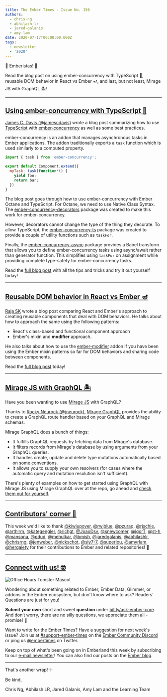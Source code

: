 ```yaml
---
title: The Ember Times - Issue No. 156
authors:
  - chris-ng
  - abhilash-lr
  - jared-galanis
  - amy-lam
date: 2020-07-17T00:00:00.000Z
tags:
  - newsletter
  - '2020'
---
```



👋 Emberistas! 🐹

Read the blog post on using ember-concurrency with TypeScript 🤝,
reusable DOM behavior in React vs Ember 🪔,
and last, but not least, Mirage JS with GraphQL 🏝!

<!-- READMORE -->

---

## [Using ember-concurrency with TypeScript 🤝](https://jamescdavis.com/using-ember-concurrency-with-typescript/)

[James C. Davis (@jamescdavis)](https://github.com/jamescdavis) wrote a blog post summarizing how to use [TypeScript](https://github.com/microsoft/TypeScript) with [ember-concurrency](https://github.com/machty/ember-concurrency) as well as some best practices.

ember-concurrency is an addon that manages asynchronous tasks in Ember applications. The addon traditionally exports a `task` function which is used similarly to a computed property.

```js
import { task } from 'ember-concurrency';

export default Component.extend({
  myTask: task(function*() {
    yield foo;
    return bar;
  })
}
```

The blog post goes through how to use ember-concurrency with Ember Octane and TypeScript. For Octane, we need to use Native Class Syntax. The [ember-concurrency-decorators](https://github.com/machty/ember-concurrency-decorators) package was created to make this work for ember-concurrency.

However, decorators cannot change the type of the thing they decorate. To allow TypeScript, the [ember-concurrency-ts](https://github.com/chancancode/ember-concurrency-ts) package was created to provide a couple of utility functions such as `taskFor`.

Finally, the [ember-concurrency-async](https://github.com/chancancode/ember-concurrency-async) package provides a Babel transform that allows you to define ember-concurrency tasks using async/await rather than generator function. This simplifies using `taskFor` on assignment while providing complete type-safety for ember-concurrency tasks.

Read the [full blog post](https://jamescdavis.com/using-ember-concurrency-with-typescript/) with all the tips and tricks and try it out yourself today!

---

## [Reusable DOM behavior in React vs Ember 🪔](https://dev.to/rajask05/reusable-dom-behavior-in-react-vs-ember-4p04)

[Raja SK](https://github.com/RajaSK05) wrote a blog post comparing React and Ember's approach to creating reusable components that deal with DOM behaviors. He talks about how to approach the same using the following patterns:

- React's class-based and functional component approach
- Ember's mixin and **modifier** approach.

He also talks about how to use the [ember-modifier](https://github.com/ember-modifier/ember-modifier) addon if you have been using the Ember mixin patterns so far for DOM behaviors and sharing code between components.

Read the [full blog post](https://dev.to/rajask05/reusable-dom-behavior-in-react-vs-ember-4p04) today!

---

## [Mirage JS with GraphQL 🏝](https://github.com/miragejs/graphql)

 Have you been wanting to use [Mirage JS](https://miragejs.com/) with GraphQL?

 Thanks to [Rocky Neurock (@jneurock)](https://github.com/jneurock), [Mirage GraphQL](https://github.com/miragejs/graphql) provides the ability to create a GraphQL route handler based on your GraphQL and Mirage schemas.

 Mirage GraphQL does a bunch of things:

- It fulfills GraphQL requests by fetching data from Mirage's database.
- It filters records from Mirage's database by using arguments from your GraphQL queries.
- It handles create, update and delete type mutations automatically based on some conventions.
- It allows you to supply your own resolvers (for cases where the automatic query and mutation resolution isn't sufficient).

There's plenty of examples on how to get started using GraphQL with Mirage JS using Mirage GraphQL over at the repo, go ahead and [check them out for yourself](https://github.com/miragejs/graphql#example-use-cases).

---

## [Contributors' corner 👏](https://guides.emberjs.com/release/contributing/repositories/)

<p>This week we'd like to thank <a href="https://github.com/kiwiupover" target="gh-user">@kiwiupover</a>, <a href="https://github.com/rwjblue" target="gh-user">@rwjblue</a>, <a href="https://github.com/pzuraq" target="gh-user">@pzuraq</a>, <a href="https://github.com/rjschie" target="gh-user">@rjschie</a>, <a href="https://github.com/arthirm" target="gh-user">@arthirm</a>, <a href="https://github.com/kategengler" target="gh-user">@kategengler</a>, <a href="https://github.com/richgt" target="gh-user">@richgt</a>, <a href="https://github.com/JoaoDsv" target="gh-user">@JoaoDsv</a>, <a href="https://github.com/snewcomer" target="gh-user">@snewcomer</a>, <a href="https://github.com/igorT" target="gh-user">@igorT</a>, <a href="https://github.com/st-h" target="gh-user">@st-h</a>, <a href="https://github.com/mansona" target="gh-user">@mansona</a>, <a href="https://github.com/pdud" target="gh-user">@pdud</a>, <a href="https://github.com/mehulkar" target="gh-user">@mehulkar</a>, <a href="https://github.com/bmish" target="gh-user">@bmish</a>, <a href="https://github.com/jaredgalanis" target="gh-user">@jaredgalanis</a>, <a href="https://github.com/abhilashlr" target="gh-user">@abhilashlr</a>, <a href="https://github.com/chrisrng" target="gh-user">@chrisrng</a>, <a href="https://github.com/jenweber" target="gh-user">@jenweber</a>, <a href="https://github.com/nickschot" target="gh-user">@nickschot</a>, <a href="https://github.com/sly7-7" target="gh-user">@sly7-7</a>, <a href="https://github.com/superlou" target="gh-user">@superlou</a>, <a href="https://github.com/amyrlam" target="gh-user">@amyrlam</a>, <a href="https://github.com/hergaiety" target="gh-user">@hergaiety</a>  for their contributions to Ember and related repositories! 💖</p>

---

## [Connect with us! 🤓](https://docs.google.com/forms/d/e/1FAIpQLScqu7Lw_9cIkRtAiXKitgkAo4xX_pV1pdCfMJgIr6Py1V-9Og/viewform)

<div class="blog-row">
  <img class="float-right small transparent padded" alt="Office Hours Tomster Mascot" title="Readers' Questions" src="/images/tomsters/officehours.png" />

  <p>Wondering about something related to Ember, Ember Data, Glimmer, or addons in the Ember ecosystem, but don't know where to ask? Readers’ Questions are just for you!</p>

  <p><strong>Submit your own</strong> short and sweet <strong>question</strong> under <a href="https://bit.ly/ask-ember-core" target="rq">bit.ly/ask-ember-core</a>. And don’t worry, there are no silly questions, we appreciate them all - promise! 🤞</p>

  <p>Want to write for the Ember Times? Have a suggestion for next week's issue? Join us at <a href="https://discordapp.com/channels/480462759797063690/485450546887786506">#support-ember-times</a> on the <a href="https://discordapp.com/invite/zT3asNS">Ember Community Discord</a> or ping us <a href="https://twitter.com/embertimes">@embertimes</a> on Twitter.</p>

  <p>Keep on top of what's been going on in Emberland this week by subscribing to our <a href="https://the-emberjs-times.ongoodbits.com/">e-mail newsletter</a>! You can also find our posts on the <a href="https://emberjs.com/blog/tags/newsletter.html">Ember blog</a>.</p>
</div>

---

That's another wrap! ✨

Be kind,

Chris Ng, Abhilash LR, Jared Galanis, Amy Lam and the Learning Team
